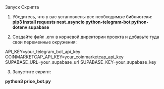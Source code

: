 Запуск Скрипта

1) Убедитесь, что у вас установлены все необходимые библиотеки:
**pip3 install requests nest_asyncio python-telegram-bot python-dotenv supabase**

2) Создайте файл .env в корневой директории проекта и добавьте туда свои переменные окружения:

API_KEY=your_telegram_bot_api_key
COINMARKETCAP_API_KEY=your_coinmarketcap_api_key
SUPABASE_URL=your_supabase_url
SUPABASE_KEY=your_supabase_key


3) Запустите скрипт:

**python3 price_bot.py**